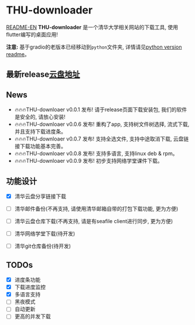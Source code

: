 # THU-downloader
[README-EN](README-EN.md)
**THU-downloader** 是一个清华大学相关网站的下载工具, 使用flutter编写的桌面应用!

**注意:** 基于gradio的老版本已经移动到`python`文件夹, 详情请见[python version readme](python/README.md)。
## 最新release[云盘地址](https://cloud.tsinghua.edu.cn/d/1b3e97a39024444c809e/)

## News
- 🔥🔥🔥THU-downloaer v0.0.1 发布! 请于release页面下载安装包, 我们的软件是安全的, 请放心安装!
- 🔥🔥🔥THU-downloaer v0.0.6 发布! 重构了app, 支持树文件树选择, 流式下载, 并且支持下载进度条。
- 🔥🔥🔥THU-downloaer v0.0.7 发布! 支持全选文件, 支持中途取消下载, 云盘链接下载功能基本完善。
- 🔥🔥🔥THU-downloaer v0.0.8 发布! 支持多语言, 支持linux deb & rpm。
- 🔥🔥🔥THU-downloaer v0.0.9 发布! 初步支持网络学堂课件下载。

## 功能设计
- [x] 清华云盘分享链接下载
- [ ] 清华邮件备份(不再支持, 请使用清华邮箱自带的打包下载功能, 更为方便)
- [ ] 清华云盘仓库下载(不再支持, 请是有seafile client进行同步, 更为方便)
- [ ] 清华网络学堂下载(待开发)
- [ ] 清华git仓库备份(待开发)


## TODOs
- [x] 进度条功能
- [x] 下载进度监控
- [x] 多语言支持
- [ ] 黑夜模式
- [ ] 自动更新
- [ ] 更高的并发下载
